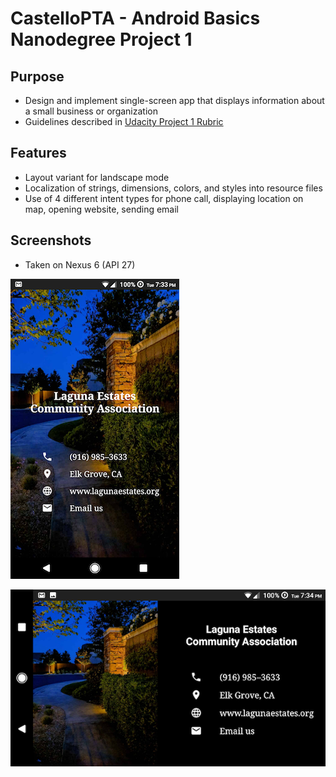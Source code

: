 # CastelloPTA - Android Basics Nanodegree Project 1
## Purpose
- Design and implement single-screen app that displays information about a small business or organization
- Guidelines described in [Udacity Project 1 Rubric](/Project_1_Rubric.pdf)

## Features
- Layout variant for landscape mode
- Localization of strings, dimensions, colors, and styles into resource files
- Use of 4 different intent types for phone call, displaying location on map, opening website, sending email

## Screenshots
- Taken on Nexus 6 (API 27)


![ScreenShot](/screenshot1.png)

![ScreenShot](screenshot2.png)

